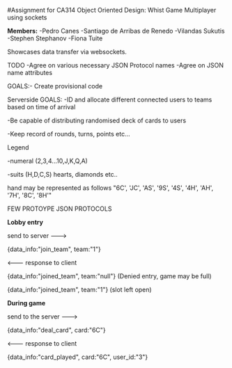 #Assignment for CA314 Object Oriented Design: Whist Game
Multiplayer using sockets

**Members:**
-Pedro Canes
-Santiago de Arribas de Renedo
-Vilandas Sukutis
-Stephen Stephanov
-Fiona Tuite

Showcases data transfer via websockets.

TODO
-Agree on various necessary JSON Protocol names
-Agree on JSON name attributes

GOALS:-
Create provisional code


Serverside GOALS:
-ID and allocate different connected users to teams based on time of arrival

-Be capable of distributing randomised deck of cards to users

-Keep record of rounds, turns, points etc...

Legend

-numeral (2,3,4...10,J,K,Q,A)

-suits (H,D,C,S) hearts, diamonds etc..

hand may be represented as follows "6C', 'JC', 'AS', '9S', '4S', '4H', 'AH', '7H', '8C', '8H'"

FEW PROTOYPE JSON PROTOCOLS

__Lobby entry__

send to server --->

{data_info:"join_team", team:"1"}

<--- response to client

{data_info:"joined_team", team:"null"}       (Denied entry, game may be full)

{data_info:"joined_team", team:"1"}        (slot left open)

__During game__

send to the server --->

{data_info:"deal_card", card:"6C"}

<--- response to client 

{data_info:"card_played", card:"6C", user_id:"3"}
